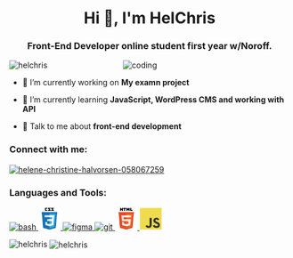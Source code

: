 <h1 align="center">Hi 👋, I'm HelChris</h1>
<h3 align="center">Front-End Developer online student first year w/Noroff.</h3>
<img align="right" alt="coding" width="300" src="https://img.freepik.com/free-vector/code-typing-concept-illustration_114360-3581.jpg?size=338&ext=jpg&ga=GA1.1.1826414947.1699574400&semt=sph">

<p align="left"> <img src="https://komarev.com/ghpvc/?username=helchris&label=Profile%20views&color=0e75b6&style=flat" alt="helchris" /> </p>

- 🔭 I’m currently working on **My examn project**

- 🌱 I’m currently learning **JavaScript, WordPress CMS and working with API**  

- 💬 Talk to me about **front-end development**

<h3 align="left">Connect with me:</h3>
<p align="left">
<a href="https://linkedin.com/in/helene-christine-halvorsen-058067259" target="blank"><img align="center" src="https://raw.githubusercontent.com/rahuldkjain/github-profile-readme-generator/master/src/images/icons/Social/linked-in-alt.svg" alt="helene-christine-halvorsen-058067259" height="30" width="40" /></a>
</p>

<h3 align="left">Languages and Tools:</h3>
<p align="left"> <a href="https://www.gnu.org/software/bash/" target="_blank" rel="noreferrer"> <img src="https://www.vectorlogo.zone/logos/gnu_bash/gnu_bash-icon.svg" alt="bash" width="40" height="40"/> </a> <a href="https://www.w3schools.com/css/" target="_blank" rel="noreferrer"> <img src="https://raw.githubusercontent.com/devicons/devicon/master/icons/css3/css3-original-wordmark.svg" alt="css3" width="40" height="40"/> </a> <a href="https://www.figma.com/" target="_blank" rel="noreferrer"> <img src="https://www.vectorlogo.zone/logos/figma/figma-icon.svg" alt="figma" width="40" height="40"/> </a> <a href="https://git-scm.com/" target="_blank" rel="noreferrer"> <img src="https://www.vectorlogo.zone/logos/git-scm/git-scm-icon.svg" alt="git" width="40" height="40"/> </a> <a href="https://www.w3.org/html/" target="_blank" rel="noreferrer"> <img src="https://raw.githubusercontent.com/devicons/devicon/master/icons/html5/html5-original-wordmark.svg" alt="html5" width="40" height="40"/> </a> <a href="https://developer.mozilla.org/en-US/docs/Web/JavaScript" target="_blank" rel="noreferrer"> <img src="https://raw.githubusercontent.com/devicons/devicon/master/icons/javascript/javascript-original.svg" alt="javascript" width="40" height="40"/> </a> </p>

<p><img align="left" src="https://github-readme-stats.vercel.app/api/top-langs?username=helchris&show_icons=true&locale=en&layout=compact" alt="helchris" /></p>

<p>&nbsp;<img align="center" src="https://github-readme-stats.vercel.app/api?username=helchris&show_icons=true&locale=en" alt="helchris" /></p>
